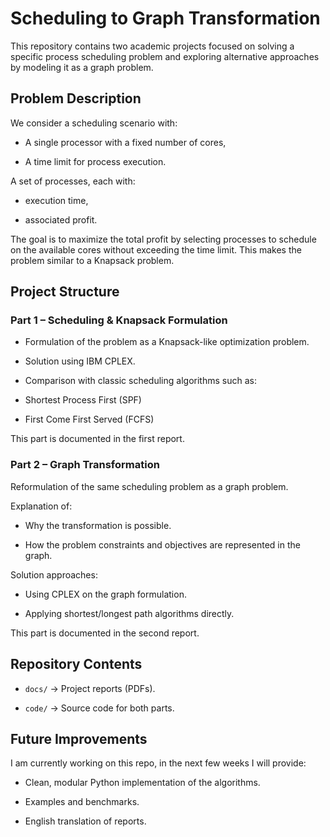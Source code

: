 # Scheduling to Graph Transformation

This repository contains two academic projects focused on solving a specific process scheduling problem and exploring alternative approaches by modeling it as a graph problem.

## Problem Description

We consider a scheduling scenario with:

- A single processor with a fixed number of cores,
  
- A time limit for process execution.
  
A set of processes, each with:

- execution time,
  
- associated profit.

The goal is to maximize the total profit by selecting processes to schedule on the available cores without exceeding the time limit.
This makes the problem similar to a Knapsack problem.

## Project Structure

### Part 1 – Scheduling & Knapsack Formulation

- Formulation of the problem as a Knapsack-like optimization problem.

- Solution using IBM CPLEX.

- Comparison with classic scheduling algorithms such as:

 - Shortest Process First (SPF)

 - First Come First Served (FCFS)

This part is documented in the first report.

### Part 2 – Graph Transformation

Reformulation of the same scheduling problem as a graph problem.

Explanation of:

- Why the transformation is possible.

- How the problem constraints and objectives are represented in the graph.

Solution approaches:

- Using CPLEX on the graph formulation.

- Applying shortest/longest path algorithms directly.

This part is documented in the second report.

## Repository Contents

- `docs/` → Project reports (PDFs).

- `code/` → Source code for both parts.

## Future Improvements

I am currently working on this repo, in the next few weeks I will provide:

- Clean, modular Python implementation of the algorithms.

- Examples and benchmarks.

- English translation of reports.

